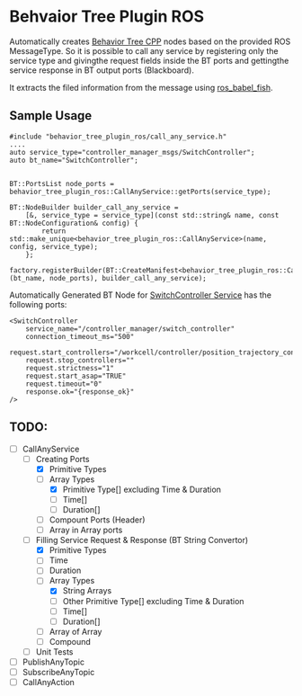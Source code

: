 # Behvaior Tree Plugin ROS
Automatically creates [Behavior Tree CPP](https://github.com/BehaviorTree/BehaviorTree.CPP) nodes based on the provided ROS MessageType. So it is possible to call any service by registering only the service type and givingthe request fields inside the BT ports and gettingthe service response in BT output ports (Blackboard).

It extracts the filed information from the message using [ros_babel_fish](https://github.com/StefanFabian/ros_babel_fish).

## Sample Usage

```
#include "behavior_tree_plugin_ros/call_any_service.h"
....
auto service_type="controller_manager_msgs/SwitchController";
auto bt_name="SwitchController";


BT::PortsList node_ports = behavior_tree_plugin_ros::CallAnyService::getPorts(service_type);

BT::NodeBuilder builder_call_any_service =
    [&, service_type = service_type](const std::string& name, const BT::NodeConfiguration& config) {
        return std::make_unique<behavior_tree_plugin_ros::CallAnyService>(name, config, service_type);
    };

factory.registerBuilder(BT::CreateManifest<behavior_tree_plugin_ros::CallAnyService>(bt_name, node_ports), builder_call_any_service);

```
Automatically Generated BT Node for [SwitchController Service](http://docs.ros.org/en/api/controller_manager_msgs/html/srv/SwitchController.html) has the following ports:

```
<SwitchController
    service_name="/controller_manager/switch_controller"
    connection_timeout_ms="500"
    request.start_controllers="/workcell/controller/position_trajectory_controller;"
    request.stop_controllers=""
    request.strictness="1"
    request.start_asap="TRUE"
    request.timeout="0"
    response.ok="{response_ok}"
/>
```


## TODO:
- [ ] CallAnyService
    - [ ] Creating Ports
        - [x] Primitive Types
        - [ ] Array Types
            - [x] Primitive Type[] excluding Time & Duration
            - [ ] Time[]
            - [ ] Duration[]
        - [ ] Compount Ports (Header)
        - [ ] Array in Array ports
    - [ ] Filling Service Request & Response (BT String Convertor)
        - [x] Primitive Types
        - [ ] Time
        - [ ] Duration
        - [ ] Array Types 
            - [x] String Arrays
            - [ ] Other Primitive Type[] excluding Time & Duration
            - [ ] Time[]
            - [ ] Duration[]
        - [ ] Array of Array
        - [ ] Compound
    - [ ] Unit Tests
- [ ] PublishAnyTopic
- [ ] SubscribeAnyTopic
- [ ] CallAnyAction
